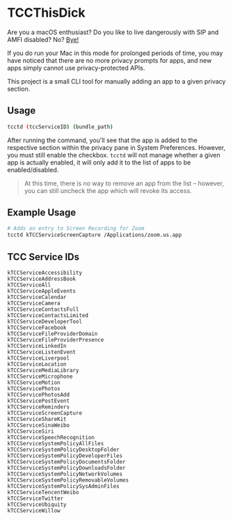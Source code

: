 # TCCThisDick
Are you a macOS enthusiast? Do you like to live dangerously with SIP and AMFI disabled? No? [Bye!](https://upload.wikimedia.org/wikipedia/commons/d/d4/Human_fart.wav)

If you do run your Mac in this mode for prolonged periods of time, you may have noticed that there are no more privacy prompts for apps, and new apps simply cannot use privacy-protected APIs.

This project is a small CLI tool for manually adding an app to a given privacy section.

## Usage
```bash
tcctd (tccServiceID) (bundle_path)
```

After running the command, you'll see that the app is added to the respective section within the privacy pane in System Preferences. However, you must still enable the checkbox. `tcctd` will not manage whether a given app is actually enabled, it will only add it to the list of apps to be enabled/disabled.

> At this time, there is no way to remove an app from the list – however, you can still uncheck the app which will revoke its access.

## Example Usage
```bash
# Adds an entry to Screen Recording for Zoom
tcctd kTCCServiceScreenCapture /Applications/zoom.us.app
```

## TCC Service IDs
```
kTCCServiceAccessibility
kTCCServiceAddressBook
kTCCServiceAll
kTCCServiceAppleEvents
kTCCServiceCalendar
kTCCServiceCamera
kTCCServiceContactsFull
kTCCServiceContactsLimited
kTCCServiceDeveloperTool
kTCCServiceFacebook
kTCCServiceFileProviderDomain
kTCCServiceFileProviderPresence
kTCCServiceLinkedIn
kTCCServiceListenEvent
kTCCServiceLiverpool
kTCCServiceLocation
kTCCServiceMediaLibrary
kTCCServiceMicrophone
kTCCServiceMotion
kTCCServicePhotos
kTCCServicePhotosAdd
kTCCServicePostEvent
kTCCServiceReminders
kTCCServiceScreenCapture
kTCCServiceShareKit
kTCCServiceSinaWeibo
kTCCServiceSiri
kTCCServiceSpeechRecognition
kTCCServiceSystemPolicyAllFiles
kTCCServiceSystemPolicyDesktopFolder
kTCCServiceSystemPolicyDeveloperFiles
kTCCServiceSystemPolicyDocumentsFolder
kTCCServiceSystemPolicyDownloadsFolder
kTCCServiceSystemPolicyNetworkVolumes
kTCCServiceSystemPolicyRemovableVolumes
kTCCServiceSystemPolicySysAdminFiles
kTCCServiceTencentWeibo
kTCCServiceTwitter
kTCCServiceUbiquity
kTCCServiceWillow
```